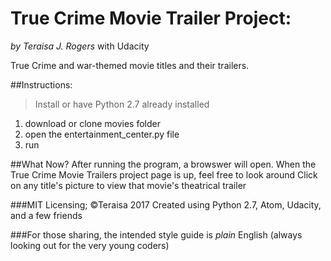 # True Crime Movie Trailer Project:
_by Teraisa J. Rogers_ with Udacity

True Crime and war-themed movie titles and their trailers.

##Instructions:
>Install or have Python 2.7 already installed
1. download or clone movies folder
2. open the entertainment_center.py file
3. run

##What Now?
After running the program, a browswer will open.
When the True Crime Movie Trailers project page is up, feel free to look around
Click on any title's picture to view that movie's theatrical trailer

###MIT Licensing; ©Teraisa 2017
Created using Python 2.7, Atom, Udacity, and a few friends

###For those sharing, the intended style guide is _plain_ English
(always looking out for the very young coders)
